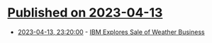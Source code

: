 # [Published on 2023-04-13](index.md)

* [2023-04-13, 23:20:00](https://slashdot.org/story/23/04/13/0959247/ibm-explores-sale-of-weather-business?utm_source=rss1.0mainlinkanon&utm_medium=feed) - [IBM Explores Sale of Weather Business](https://slashdot.org/story/23/04/13/0959247/ibm-explores-sale-of-weather-business?utm_source=rss1.0mainlinkanon&utm_medium=feed)
